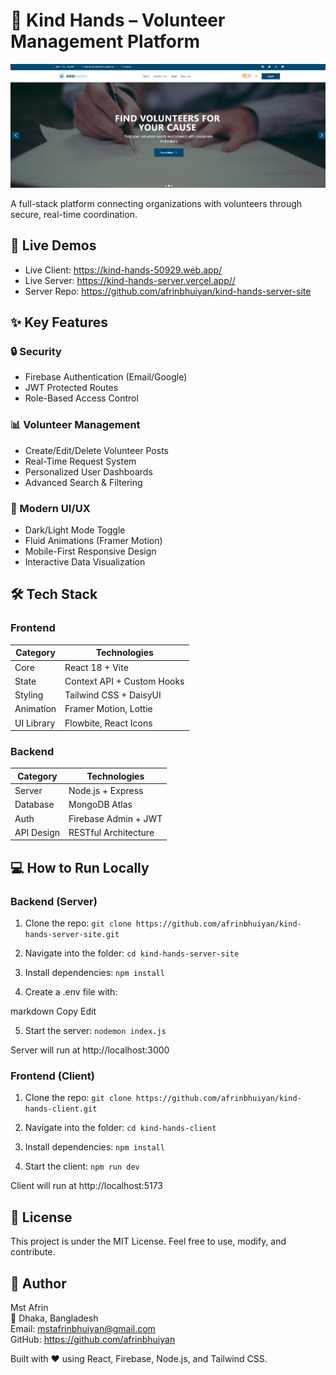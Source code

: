 # 🤝 Kind Hands – Volunteer Management Platform

![Kind Hands Banner](https://raw.githubusercontent.com/afrinbhuiyan/kind-hands-client/main/public/screenshot.png)

A full-stack platform connecting organizations with volunteers through secure, real-time coordination.

## 🌟 Live Demos

- Live Client: https://kind-hands-50929.web.app/
- Live Server: https://kind-hands-server.vercel.app//
- Server Repo: https://github.com/afrinbhuiyan/kind-hands-server-site

## ✨ Key Features

### 🔒 Security

- Firebase Authentication (Email/Google)
- JWT Protected Routes
- Role-Based Access Control

### 📊 Volunteer Management

- Create/Edit/Delete Volunteer Posts
- Real-Time Request System
- Personalized User Dashboards
- Advanced Search & Filtering

### 🎨 Modern UI/UX

- Dark/Light Mode Toggle
- Fluid Animations (Framer Motion)
- Mobile-First Responsive Design
- Interactive Data Visualization

## 🛠 Tech Stack

### Frontend

| Category   | Technologies               |
| ---------- | -------------------------- |
| Core       | React 18 + Vite            |
| State      | Context API + Custom Hooks |
| Styling    | Tailwind CSS + DaisyUI     |
| Animation  | Framer Motion, Lottie      |
| UI Library | Flowbite, React Icons      |

### Backend

| Category   | Technologies         |
| ---------- | -------------------- |
| Server     | Node.js + Express    |
| Database   | MongoDB Atlas        |
| Auth       | Firebase Admin + JWT |
| API Design | RESTful Architecture |

## 💻 How to Run Locally

### Backend (Server)

1. Clone the repo:
   `git clone https://github.com/afrinbhuiyan/kind-hands-server-site.git`

2. Navigate into the folder:
   `cd kind-hands-server-site`

3. Install dependencies:
   `npm install`

4. Create a .env file with:

markdown
Copy
Edit

5. Start the server:
   `nodemon index.js`

Server will run at http://localhost:3000

### Frontend (Client)

1. Clone the repo:
   `git clone https://github.com/afrinbhuiyan/kind-hands-client.git`

2. Navigate into the folder:
   `cd kind-hands-client`

3. Install dependencies:
   `npm install`

4. Start the client:
   `npm run dev`

Client will run at http://localhost:5173

## 📄 License

This project is under the MIT License. Feel free to use, modify, and contribute.

## 🧠 Author

Mst Afrin  
📍 Dhaka, Bangladesh  
Email: mstafrinbhuiyan@gmail.com  
GitHub: https://github.com/afrinbhuiyan

Built with ❤️ using React, Firebase, Node.js, and Tailwind CSS.
